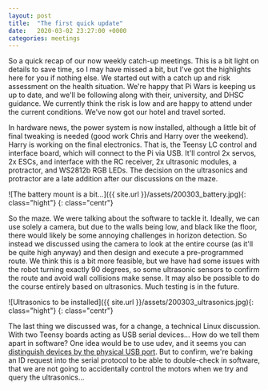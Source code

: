 ```yaml
---
layout: post
title:  "The first quick update"
date:   2020-03-02 23:27:00 +0000
categories: meetings
---
```


So a quick recap of our now weekly catch-up meetings. This is a bit light on details to save time, so I may have missed a bit, but I've got the highlights here for you if nothing else. We started out with a catch up and risk assessment on the health situation. We're happy that Pi Wars is keeping us up to date, and we'll be following along with their, university, and DHSC guidance. We currently think the risk is low and are happy to attend under the current conditions. We've now got our hotel and travel sorted.

In hardware news, the power system is now installed, although a little bit of final tweaking is needed (good work Chris and Harry over the weekend). Harry is working on the final electronics. That is, the Teensy LC control and interface board, which will connect to the Pi via USB. It'll control 2x servos, 2x ESCs, and interface with the RC receiver, 2x ultrasonic modules, a protractor, and WS2812b RGB LEDs. The decision on the ultrasonics and protractor are a late addition after our discussions on the maze.

![The battery mount is a bit...]({{ site.url }}/assets/200303_battery.jpg){: class="hight"}
{: class="centr"}

So the maze. We were talking about the software to tackle it. Ideally, we can use solely a camera, but due to the walls being low, and black like the floor, there would likely be some annoying challenges in horizon detection. So instead we discussed using the camera to look at the entire course (as it'll be quite high anyway) and then design and execute a pre-programmed route. We think this is a bit more feasible, but we have had some issues with the robot turning exactly 90 degrees, so some ultrasonic sensors to confirm the route and avoid wall collisions make sense. It may also be possible to do the course entirely based on ultrasonics. Much testing is in the future.

![Ultrasonics to be installed]({{ site.url }}/assets/200303_ultrasonics.jpg){: class="hight"}
{: class="centr"}

The last thing we discussed was, for a change, a technical Linux discussion. With two Teensy boards acting as USB serial devices... How do we tell them apart in software? One idea would be to use udev, and it seems you can [distinguish devices by the physical USB port](https://askubuntu.com/questions/49910/how-to-distinguish-between-identical-usb-to-serial-adapters). But to confirm, we're baking an ID request into the serial protocol to be able to double-check in software, that we are not going to accidentally control the motors when we try and query the ultrasonics...
